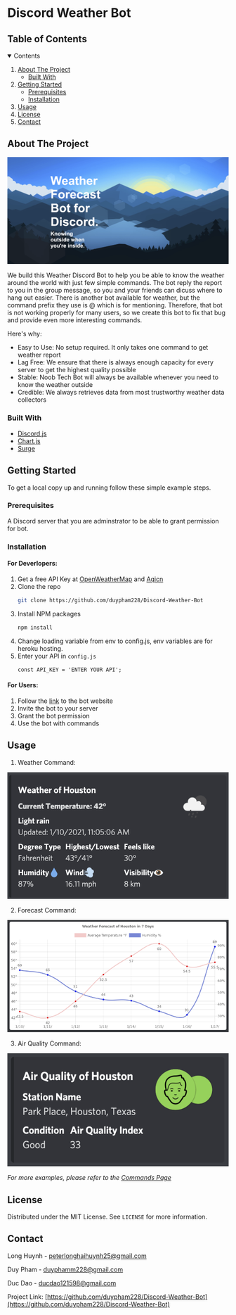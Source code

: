 # Discord Weather Bot

<!-- TABLE OF CONTENTS -->
## Table of Contents
<details open="open">
  <summary>Contents</summary>
  <ol>
    <li>
      <a href="#about-the-project">About The Project</a>
      <ul>
        <li><a href="#built-with">Built With</a></li>
      </ul>
    </li>
    <li>
      <a href="#getting-started">Getting Started</a>
      <ul>
        <li><a href="#prerequisites">Prerequisites</a></li>
        <li><a href="#installation">Installation</a></li>
      </ul>
    </li>
    <li><a href="#usage">Usage</a></li>
    <li><a href="#license">License</a></li>
    <li><a href="#contact">Contact</a></li>
  </ol>
</details>



<!-- ABOUT THE PROJECT -->
## About The Project

![product-screenshot]

We build this Weather Discord Bot to help you be able to know the weather around the world with just few simple commands. The bot reply the report to you in the group message, so you and your friends can dicuss where to hang out easier. There is another bot available for weather, but the command prefix they use is @ which is for mentioning. Therefore, that bot is not working properly for many users, so we create this bot to fix that bug and provide even more interesting commands.

Here's why:
* Easy to Use: No setup required. It only takes one command to get weather report
* Lag Free: We ensure that there is always enough capacity for every server to get the highest quality possible
* Stable: Noob Tech Bot will always be available whenever you need to know the weather outside
* Credible: We always retrieves data from most trustworthy weather data collectors

### Built With

* [Discord.js](https://discord.js.org/#/)
* [Chart.js](https://www.chartjs.org/)
* [Surge](https://surge.sh/)



<!-- GETTING STARTED -->
## Getting Started

To get a local copy up and running follow these simple example steps.

### Prerequisites
A Discord server that you are adminstrator to be able to grant permission for bot.

### Installation
#### For Deverlopers:
1. Get a free API Key at [OpenWeatherMap](https://openweathermap.org/api) and [Aqicn](https://aqicn.org/api/)
2. Clone the repo
   ```sh
   git clone https://github.com/duypham228/Discord-Weather-Bot
   ```
3. Install NPM packages
   ```sh
   npm install
   ```
4. Change loading variable from env to config.js, env variables are for heroku hosting.
5. Enter your API in `config.js`
   ```JS
   const API_KEY = 'ENTER YOUR API';
   ```
#### For Users:
1. Follow the [link](http://weatherbot.surge.sh/) to the bot website
2. Invite the bot to your server
3. Grant the bot permission
4. Use the bot with commands


<!-- USAGE EXAMPLES -->
## Usage

1. Weather Command:

![weather-screenshot]

2. Forecast Command:

![forecast-screenshot]

3. Air Quality Command:

![air-screenshot]


_For more examples, please refer to the [Commands Page](http://weatherbot.surge.sh/cmds.html)_




<!-- LICENSE -->
## License

Distributed under the MIT License. See `LICENSE` for more information.



<!-- CONTACT -->
## Contact

Long Huynh - peterlonghaihuynh25@gmail.com

Duy Pham - duyphamm228@gmail.com

Duc Dao - ducdao121598@gmail.com

Project Link: [https://github.com/duypham228/Discord-Weather-Bot](https://github.com/duypham228/Discord-Weather-Bot)





<!-- MARKDOWN LINKS & IMAGES -->
[product-screenshot]: readme-img/website.png
[weather-screenshot]: readme-img/weather.png
[forecast-screenshot]: readme-img/forecast.png
[air-screenshot]: readme-img/air.png
